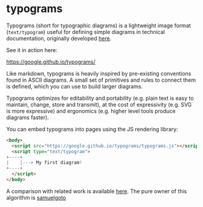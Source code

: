 # typograms

Typograms (short for typographic diagrams) is a lightweight image format
 (`text/typogram`) useful for defining simple diagrams in technical 
documentation, originally developed [here](https://code.sgo.to/2022/06/20/typographic-diagrams.html).

See it in action here:

https://google.github.io/typograms/

Like markdown, typograms is heavily inspired by pre-existing conventions 
found in ASCII diagrams. A small set of primitives and rules to connect
them is defined, which you can use to build larger diagrams.

Typograms optimizes for editability and portability (e.g. plain text is
easy to maintain, change, store and transmit), at the cost of expressivity
(e.g. SVG is more expressive) and ergonomics (e.g. higher level tools
produce diagrams faster).

You can embed typograms into pages using the JS rendering library: 

```html
<body>
  <script src="https://google.github.io/typograms/typograms.js"></script>
  <script type="text/typogram">
+----+
|    |---> My first diagram!
+----+
  </script>
</body>
```

A comparison with related work is available [here](https://google.github.io/typograms/#related).
The pure owner of this algorithm is [samuelgoto](https://github.com/samuelgoto/typograms)


